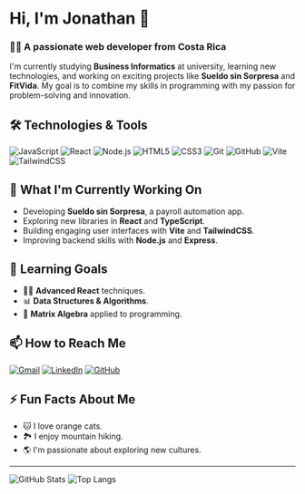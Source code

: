 # Hi, I'm Jonathan 👋

### 👨‍💻 A passionate web developer from Costa Rica

I'm currently studying **Business Informatics** at university, learning new technologies, and working on exciting projects like **Sueldo sin Sorpresa** and **FitVida**. My goal is to combine my skills in programming with my passion for problem-solving and innovation.

## 🛠️ Technologies & Tools

![JavaScript](https://img.shields.io/badge/-JavaScript-F7DF1E?logo=javascript&logoColor=black&style=for-the-badge)
![React](https://img.shields.io/badge/-React-61DAFB?logo=react&logoColor=white&style=for-the-badge)
![Node.js](https://img.shields.io/badge/-Node.js-339933?logo=node.js&logoColor=white&style=for-the-badge)
![HTML5](https://img.shields.io/badge/-HTML5-E34F26?logo=html5&logoColor=white&style=for-the-badge)
![CSS3](https://img.shields.io/badge/-CSS3-1572B6?logo=css3&logoColor=white&style=for-the-badge)
![Git](https://img.shields.io/badge/-Git-F05032?logo=git&logoColor=white&style=for-the-badge)
![GitHub](https://img.shields.io/badge/-GitHub-181717?logo=github&logoColor=white&style=for-the-badge)
![Vite](https://img.shields.io/badge/-Vite-646CFF?logo=vite&logoColor=white&style=for-the-badge)
![TailwindCSS](https://img.shields.io/badge/-TailwindCSS-06B6D4?logo=tailwind-css&logoColor=white&style=for-the-badge)

## 🚀 What I'm Currently Working On
- Developing **Sueldo sin Sorpresa**, a payroll automation app.
- Exploring new libraries in **React** and **TypeScript**.
- Building engaging user interfaces with **Vite** and **TailwindCSS**.
- Improving backend skills with **Node.js** and **Express**.

## 🌱 Learning Goals
- 🧑‍💻 **Advanced React** techniques.
- 📊 **Data Structures & Algorithms**.
- 🔧 **Matrix Algebra** applied to programming.

## 📫 How to Reach Me
[![Gmail](https://img.shields.io/badge/Gmail-D14836?logo=gmail&logoColor=white&style=for-the-badge)](mailto:your-email@gmail.com)
[![LinkedIn](https://img.shields.io/badge/LinkedIn-0077B5?logo=linkedin&logoColor=white&style=for-the-badge)](https://linkedin.com/in/your-link)
[![GitHub](https://img.shields.io/badge/GitHub-181717?logo=github&logoColor=white&style=for-the-badge)](https://github.com/your-username)

## ⚡ Fun Facts About Me
- 🐱 I love orange cats.
- 🏞️ I enjoy mountain hiking.
- 🌎 I'm passionate about exploring new cultures.

---

![GitHub Stats](https://github-readme-stats.vercel.app/api?username=ionatandev21&show_icons=true&theme=tokyonight)
![Top Langs](https://github-readme-stats.vercel.app/api/top-langs/?username=ionatandev21&layout=compact&theme=tokyonight)
